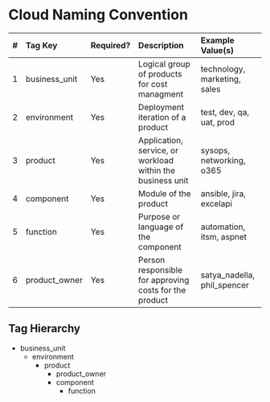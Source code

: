 # Cloud Naming Convention

| #   | Tag Key       | Required? | Description                                                | Example Value(s)             |
| :-- | :------------ | :-------- | :--------------------------------------------------------- | :--------------------------- |
| 1   | business_unit | Yes       | Logical group of products for cost managment               | technology, marketing, sales |
| 2   | environment   | Yes       | Deployment iteration of a product                          | test, dev, qa, uat, prod     |
| 3   | product       | Yes       | Application, service, or workload within the business unit | sysops, networking, o365     |
| 4   | component     | Yes       | Module of the product                                      | ansible, jira, excelapi      |
| 5   | function      | Yes       | Purpose or language of the component                       | automation, itsm, aspnet     |
| 6   | product_owner | Yes       | Person responsible for approving costs for the product     | satya_nadella, phil_spencer  |

## Tag Hierarchy
- business_unit
  - environment
    - product
      - product_owner
      - component
        - function
